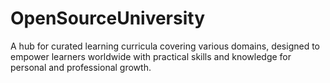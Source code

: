 # OpenSourceUniversity
A hub for curated learning curricula covering various domains, designed to empower learners worldwide with practical skills and knowledge for personal and professional growth.
